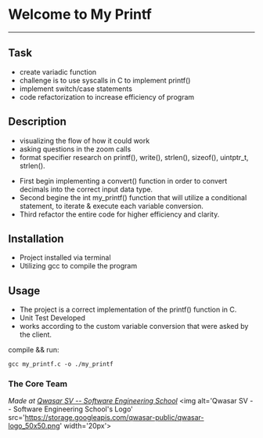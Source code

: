 # Welcome to My Printf
***

## Task

+ create variadic function
+ challenge is to use syscalls in C to implement printf()
+ implement switch/case statements 
+ code refactorization to increase efficiency of program

## Description

+ visualizing the flow of how it could work 
+ asking questions in the zoom calls
+ format specifier research on printf(), write(), strlen(), sizeof(), uintptr_t, strlen().
- First begin implementing a convert() function in order to convert decimals into the 
    correct input data type.
- Second begine the int my_printf() function that will utilize a conditional statement,
    to iterate & execute each variable conversion.
- Third refactor the entire code for higher efficiency and clarity.

## Installation

+ Project installed via terminal
+ Utilizing gcc to compile the program 

## Usage

+ The project is a correct implementation of the printf() function in C. 
+ Unit Test Developed
+ works according to the custom variable conversion that were asked by the client. 

compile && run:
```
gcc my_printf.c -o ./my_printf
```

### The Core Team


<span><i>Made at <a href='https://qwasar.io'>Qwasar SV -- Software Engineering School</a></i></span>
<span><img alt='Qwasar SV -- Software Engineering School's Logo' src='https://storage.googleapis.com/qwasar-public/qwasar-logo_50x50.png' width='20px'></span>
